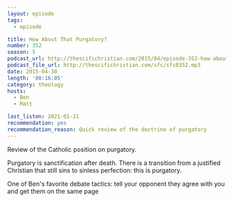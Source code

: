 ```yaml
---
layout: episode
tags:
  - episode

title: How About That Purgatory?
number: 352
season: 5
podcast_url: http://thescifichristian.com/2015/04/episode-352-how-about-that-purgatory/
podcast_file_url: http://thescifichristian.com/sfc/sfc0352.mp3
date: 2015-04-30
length: '00:16:05'
category: theology
hosts:
  - Ben
  - Matt

last_listen: 2021-01-21
recommendation: yes
recommendation_reason: Quick review of the doctrine of purgatory
---
```


Review of the Catholic position on purgatory.

Purgatory is sanctification after death. There is a transition from a justified Christian that still sins to sinless perfection: this is purgatory.

One of Ben's favorite debate tactics: tell your opponent they agree with you and get them on the same page